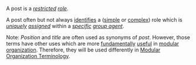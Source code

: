 A post is a *[restricted](https://github.com/gcassel/Modular-Organization-Terminology/blob/master/terms/restriction.md) [role](https://github.com/gcassel/Modular-Organization-Terminology/blob/master/terms/role.md)*.

A post often but not always [identifies](https://github.com/gcassel/Modular-Organization-Terminology/blob/master/terms/identify.md) a ([simple](https://github.com/gcassel/Modular-Organization-Terminology/blob/master/terms/simplicity.md) or [complex](https://github.com/gcassel/Modular-Organization-Terminology/blob/master/terms/complex.md)) role which is *[uniquely](https://github.com/gcassel/Modular-Organization-Terminology/blob/master/terms/unique.md) [assigned](https://github.com/gcassel/Modular-Organization-Terminology/blob/master/terms/assignment.md)* within a *[specific](https://github.com/gcassel/Modular-Organization-Terminology/blob/master/terms/specific.md) [group agent](https://github.com/gcassel/Modular-Organization-Terminology/blob/master/compound-terms/group-agent.md)*.

Note: *Position* and *title* are often used as synonyms of *post*.  However, those terms have other uses which are more [fundamentally](https://github.com/gcassel/Modular-Organization-Terminology/blob/master/terms/fundamental.md) [useful](https://github.com/gcassel/Modular-Organization-Terminology/blob/master/terms/use.md) in [modular](https://github.com/gcassel/Modular-Organization-Terminology/blob/master/terms/modular.md) [organization](https://github.com/gcassel/Modular-Organization-Terminology/blob/master/terms/organization.md).  Therefore, they will be used differently in [Modular Organization Terminology](https://github.com/gcassel/Modular-Organization-Terminology).
